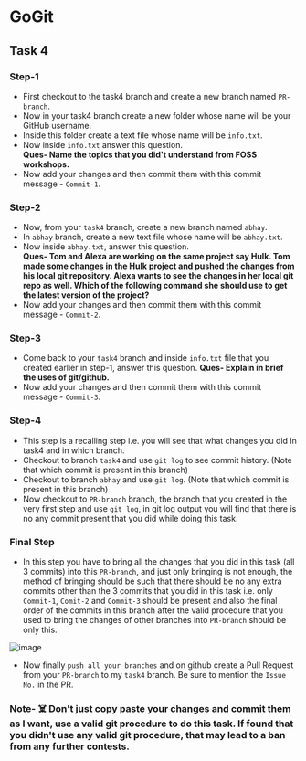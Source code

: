 # GoGit
## Task 4
### Step-1
- First checkout to the task4 branch and create a new branch named `PR-branch`.
- Now in your task4 branch create a new folder whose name will be your GitHub username.
- Inside this folder create a text file whose name will be `info.txt`.
- Now inside `info.txt` answer this question.</br>
 **Ques- Name the topics that you did't understand from FOSS workshops.**
- Now add your changes and then commit them with this commit message - `Commit-1`.

### Step-2
- Now, from your `task4` branch, create a new branch named `abhay`.
- In `abhay` branch, create a new text file whose name will be `abhay.txt`.
- Now inside `abhay.txt`, answer this question.</br>
 **Ques- Tom and Alexa are working on the same project say Hulk. Tom made some changes in the Hulk project and pushed the changes from his local git repository. Alexa wants to see the changes in her local git repo as well. Which of the following command she should use to get the latest version of the project?**
- Now add your changes and then commit them with this commit message - `Commit-2`.

### Step-3
- Come back to your `task4` branch and inside `info.txt` file that you created earlier in step-1, answer this question. **Ques- Explain in brief the uses of git/github.**
- Now add your changes and then commit them with this commit message - `Commit-3`.

### Step-4
- This step is a recalling step i.e. you will see that what changes you did in task4 and in which branch.
- Checkout to branch `task4` and use `git log` to see commit history. (Note that which commit is present in this branch)
- Checkout to branch `abhay` and use `git log`. (Note that which commit is present in this branch)
- Now checkout to `PR-branch` branch, the branch that you created in the very first step and use `git log`, in git log output you will find that there is no any commit present     that you did while doing this task.

### Final Step
- In this step you have to bring all the changes that you did in this task (all 3 commits) into this `PR-branch`, and just only bringing is not enough, the method of bringing should be such that there should be no any extra commits other than the 3 commits that you did in this task i.e. only `Commit-1`, `Comit-2` and `Commit-3` should be present and also the final order of the commits in this branch after the valid procedure that you used to bring the changes of other branches into `PR-branch` should be only this.

![image](https://user-images.githubusercontent.com/75938293/149640060-34879c00-1117-47b1-bcc6-44f4e80efb46.png)
- Now finally `push all your branches` and on github create a Pull Request from your `PR-branch` to my `task4` branch. Be sure to mention the `Issue No.` in the PR.

### Note- ☠️ Don't just copy paste your changes and commit them as I want, use a valid git procedure to do this task. If found that you didn't use any valid git procedure, that may lead to a ban from any further contests. 




